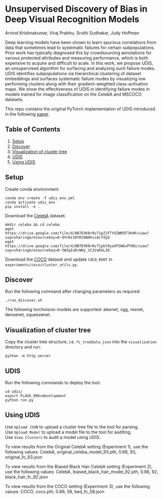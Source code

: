 # Unsupervised Discovery of Bias in Deep Visual Recognition Models

Arvind Krishnakumar, Viraj Prabhu, Sruthi Sudhakar, Judy Hoffman

Deep learning models have been shown to learn spurious correlations from data that sometimes lead to systematic failures for certain subpopulations. Prior work has typically diagnosed this by crowdsourcing annotations for various protected attributes and measuring performance, which is both expensive to acquire and difficult to scale. In this work, we propose UDIS, an unsupervised algorithm for surfacing and analyzing such failure modes. UDIS identifies subpopulations via hierarchical clustering of dataset embeddings and surfaces systematic failure modes by visualizing low performing clusters along with their gradient-weighted class-activation maps. We show the effectiveness of UDIS in identifying failure modes in models trained for image classification on the CelebA and MSCOCO datasets. 

This repo contains the original PyTorch implementation of UDIS introduced in the following [paper](https://arxiv.org/abs/2110.15499).

## Table of Contents
1. [Setup](#setup)
2. [Discover](#discover)
3. [Visualization of cluster tree](#vis)
4. [UDIS](#udis)
5. [Using UDIS](#using)

## Setup <a name="setup"></a>

Create conda environment.
```
conda env create -f udis_env.yml
conda activate udis_env
pip install -e .
```

Download the [CelebA](https://mmlab.ie.cuhk.edu.hk/projects/CelebA.html) dataset.
```
mkdir celeba && cd celeba
wget https://drive.google.com/file/d/0B7EVK8r0v71pZjFTYXZWM3FlRnM/view?usp=sharing&resourcekey=0-dYn9z10tMJOBAkviAcfdyQ
wget https://drive.google.com/file/d/0B7EVK8r0v71pblRyaVFSWGxPY0U/view?usp=sharing&resourcekey=0-YW2qIuRcWHy_1C2VaRGL3Q
```

Download the [COCO](https://cocodataset.org/#download) dataset and update `COCO_ROOT` in `experiments/coco/cluster_utils.py`.

## Discover <a name="discover"></a>

Run the following command after changing parameters as required:
```
./run_discover.sh
```

The following torchvision models are supported: alexnet, vgg, resnet, densenet, squeezenet.

## Visualization of cluster tree <a name="vis"></a>

Copy the cluster tree structure, i.e. `fc_treeData.json` into the `visualization` directory and run:

```
python -m http.server
```

## UDIS <a name="udis"></a>

Run the following commands to deploy the tool:
```
cd udis/
export FLASK_ENV=development
python run.py
```

## Using UDIS <a name="using"></a>

Use `Upload JSON` to upload a cluster tree file to the tool for parsing.  
Use `Upload Model` to upload a model file to the tool for auditing.  
Use `View Clusters` to audit a model using UDIS.  

To view results from the Original CelebA setting (Experiment 1), use the following values:
CelebA, original_celeba_model_93.pth, 0.66, 93, original_fc_93.json

To view results from the Biased Black Hair CelebA setting (Experiment 2), use the following values:
CelebA, biased_black_hair_model_92.pth, 0.66, 92, black_hair_fc_92.json

To view results from the COCO setting (Experiment 3), use the following values:
COCO, coco.pth, 0.66, 58, bed_fc_58.json
